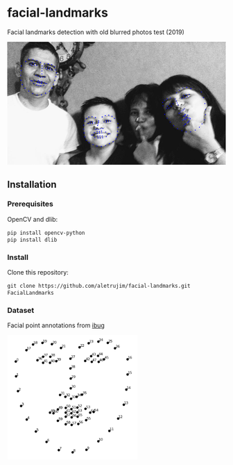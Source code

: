 # facial-landmarks
Facial landmarks detection with old blurred photos test (2019)

![result](images/foto_result.png)

## Installation
### Prerequisites
OpenCV and dlib:
```
pip install opencv-python
pip install dlib
```
### Install
Clone this repository:
```
git clone https://github.com/aletrujim/facial-landmarks.git FacialLandmarks
```

### Dataset
Facial point annotations from [ibug](https://ibug.doc.ic.ac.uk/resources/facial-point-annotations)

<img src="images/facemarks_points.png" width="300"/>
